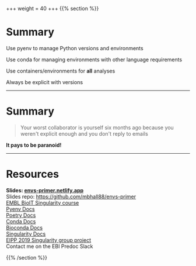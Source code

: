 +++
weight = 40
+++
{{% section %}}

# Summary

<p class="fragment">Use pyenv to manage Python versions and environments</p>
<p class="fragment">Use conda for managing environments with other language requirements</p>
<p class="fragment">Use containers/environments for <b>all</b> analyses</p>
<p class="fragment">Always be explicit with versions</p>

---

# Summary

<blockquote>Your worst collaborator is yourself six months ago because you weren't explicit enough and you don't reply to emails</blockquote>

<p class="fragment"><b>It pays to be paranoid!</b></p>

---

# Resources

**Slides: [envs-primer.netlify.app](https://envs-primer.netlify.app/)**  
Slides repo: <https://github.com/mbhall88/envs-primer>    
[EMBL BioIT Singularity course](https://git.embl.de/grp-bio-it/singularity-training-2019)  
[Pyenv Docs](https://github.com/pyenv/pyenv)  
[Poetry Docs](https://python-poetry.org/)  
[Conda Docs](https://docs.conda.io)  
[Bioconda Docs](https://bioconda.github.io/)    
[Singularity Docs](https://sylabs.io/guides/3.5/user-guide/)  
[EIPP 2019 Singularity group project](https://github.com/mbhall88/eipp-2019-singularity)  
Contact me on the EBI Predoc Slack

{{% /section %}}
